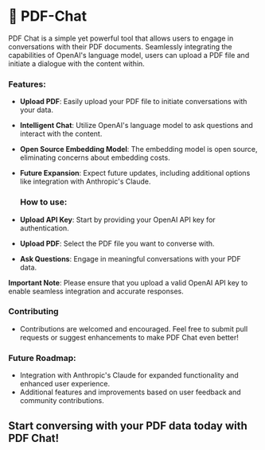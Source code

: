 
# 💬 PDF-Chat

PDF Chat is a simple yet powerful tool that allows users to engage in conversations with their PDF documents. Seamlessly integrating the capabilities of OpenAI's language model, users can upload a PDF file and initiate a dialogue with the content within.

### Features:

- **Upload PDF**: Easily upload your PDF file to initiate conversations with your data.
- **Intelligent Chat**: Utilize OpenAI's language model to ask questions and interact with the content.
- **Open Source Embedding Model**: The embedding model is open source, eliminating concerns about embedding costs.
- **Future Expansion**: Expect future updates, including additional options like integration with Anthropic's Claude.

  ### How to use:

- **Upload API Key**: Start by providing your OpenAI API key for authentication.
- **Upload PDF**: Select the PDF file you want to converse with.
- **Ask Questions**: Engage in meaningful conversations with your PDF data.

**Important Note**: Please ensure that you upload a valid OpenAI API key to enable seamless integration and accurate responses.

### Contributing

- Contributions are welcomed and encouraged. Feel free to submit pull requests or suggest enhancements to make PDF Chat even better!

### Future Roadmap:

- Integration with Anthropic's Claude for expanded functionality and enhanced user experience.
- Additional features and improvements based on user feedback and community contributions.

## Start conversing with your PDF data today with PDF Chat!

